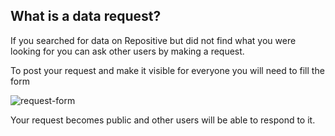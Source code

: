 ## What is a data request?

If you searched for data on Repositive but did not find what you were looking for you can ask other users by making a request.  

To post your request and make it visible for everyone you will need to fill the form

![request-form](http://i.imgur.com/KP3aRxm.png)

Your request becomes public and other users will be able to respond to it.
